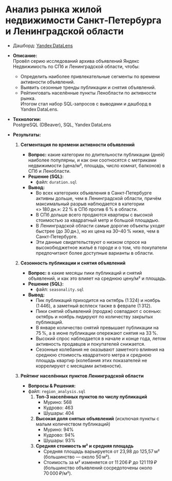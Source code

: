 # Анализ рынка жилой недвижимости Санкт‑Петербурга и Ленинградской области  
- Дашборд: [Yandex DataLens](https://datalens.yandex/zjhuhsf4gizkm)
- **Описание:**  
  Провёл серию исследований архива объявлений Яндекс Недвижимость по СПб и Ленинградской области, чтобы:  
  - Определить наиболее привлекательные сегменты по времени активности объявлений.  
  - Выявить сезонные тренды публикации и снятия объявлений.  
  - Рейтинговать населённые пункты Ленобласти по активности рынка.  
  Итогом стал набор SQL‑запросов с выводами и дашборд в Yandex DataLens.

- **Технологии:**  
  PostgreSQL (DBeaver), SQL, Yandex DataLens

- **Результаты:**  
  1. **Сегментация по времени активности объявлений**  
     - **Вопрос:** какие категории по длительности публикации (дней) наиболее популярны, и как они соотносятся с метриками недвижимости (цена/м², площадь, число комнат, балконов) в СПб и Ленобласти.  
     - **Решение (SQL):**  
       - файл: `duration.sql`  
     - **Вывод:**  
       - Во всех категориях объявления в Санкт‑Петербурге активны дольше, чем в Ленинградской области, причём максимальный разрыв наблюдается в категории «> 180 дн.»: 22 % в СПб против 6 % в области.  
       - В СПб дольше всего продаются квартиры с высокой стоимостью за квадратный метр и большой площадью.  
       - В Ленинградской области самые дорогие объекты уходят быстрее (до 30 дн.), но их цена на 30–40 % ниже, чем в Санкт‑Петербурге.  
       - Эти данные свидетельствуют о низком спросе на высокобюджетное жильё в городе и о том, что покупатели предпочитают более доступные варианты в области.

  2. **Сезонность публикации и снятия объявлений**  
     - **Вопрос:** в какие месяцы пики публикаций и снятий объявлений, и как это влияет на среднюю цену/м² и площадь.  
     - **Решение (SQL):**  
       - файл: `seasonality.sql`  
     - **Вывод:**  
       - Пик публикаций приходится на октябрь (1 324) и ноябрь (1 446), а заметный всплеск также в феврале (1 312).  
       - Пики снятий объявлений (продаж) совпадают с осенью: октябрь и ноябрь лидируют по количеству закрытых публикаций.  
       - В январе количество снятий превышает публикации на 75 %, а в июне публикации опережают снятия на 33 %.  
       - Высокий спрос наблюдается в начале и конце года, летом активность продавцов и покупателей снижается.  
       - Сезонные колебания не оказывают заметного влияния на среднюю стоимость квадратного метра и среднюю площадь квартир (колебания этих показателей не коррелируют с месяцами активности).

  3. **Рейтинг населённых пунктов Ленинградской области**  
     - **Вопросы & Решения:**
     - файл: `region_analysis.sql`  
       1. **Топ-3 населённых пунктов по числу публикаций**  
          - Мурино: 568 
          - Кудрово: 463
          - Шушары: 404
       2. **Высокая доля снятых объявлений** (исключая пункты с малым количеством публикаций)  
          - Мурино: 94%
          - Кудрово: 94%
          - Шушары: 93%
       3. **Средняя стоимость м² и средняя площадь**  
          - Средняя площадь варьируется от 23,98 до 125,57 м² (большинство — около 50 м²).  
          - Стоимость за м² изменяется от 11 206 ₽ до 121 119 ₽ (большинство объявлений сосредоточены около 70 000 ₽/м²).
